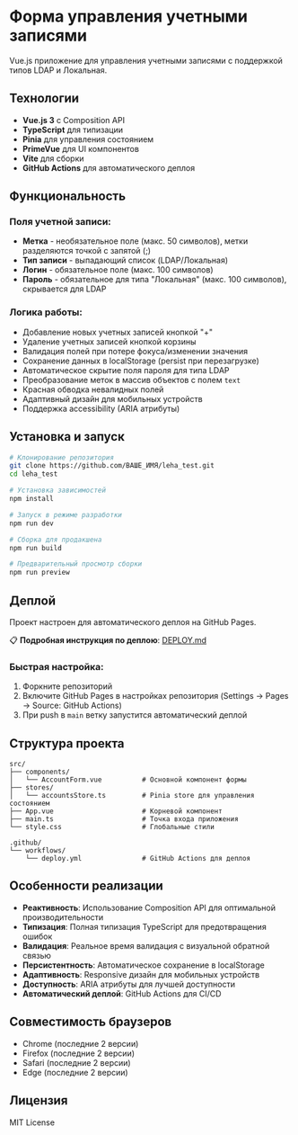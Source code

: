 # Форма управления учетными записями

Vue.js приложение для управления учетными записями с поддержкой типов LDAP и Локальная.


## Технологии

- **Vue.js 3** с Composition API
- **TypeScript** для типизации
- **Pinia** для управления состоянием
- **PrimeVue** для UI компонентов
- **Vite** для сборки
- **GitHub Actions** для автоматического деплоя

## Функциональность

### Поля учетной записи:
- **Метка** - необязательное поле (макс. 50 символов), метки разделяются точкой с запятой (;)
- **Тип записи** - выпадающий список (LDAP/Локальная)
- **Логин** - обязательное поле (макс. 100 символов)
- **Пароль** - обязательное для типа "Локальная" (макс. 100 символов), скрывается для LDAP

### Логика работы:
-  Добавление новых учетных записей кнопкой "+"
-  Удаление учетных записей кнопкой корзины
-  Валидация полей при потере фокуса/изменении значения
-  Сохранение данных в localStorage (persist при перезагрузке)
-  Автоматическое скрытие поля пароля для типа LDAP
-  Преобразование меток в массив объектов с полем `text`
-  Красная обводка невалидных полей
-  Адаптивный дизайн для мобильных устройств
-  Поддержка accessibility (ARIA атрибуты)

## Установка и запуск

```bash
# Клонирование репозитория
git clone https://github.com/ВАШЕ_ИМЯ/leha_test.git
cd leha_test

# Установка зависимостей
npm install

# Запуск в режиме разработки
npm run dev

# Сборка для продакшена
npm run build

# Предварительный просмотр сборки
npm run preview
```

## Деплой

Проект настроен для автоматического деплоя на GitHub Pages. 

📋 **Подробная инструкция по деплою**: [DEPLOY.md](./DEPLOY.md)

### Быстрая настройка:
1. Форкните репозиторий
2. Включите GitHub Pages в настройках репозитория (Settings → Pages → Source: GitHub Actions)
3. При push в `main` ветку запустится автоматический деплой

## Структура проекта

```
src/
├── components/
│   └── AccountForm.vue          # Основной компонент формы
├── stores/
│   └── accountsStore.ts         # Pinia store для управления состоянием
├── App.vue                      # Корневой компонент
├── main.ts                      # Точка входа приложения
└── style.css                    # Глобальные стили

.github/
└── workflows/
    └── deploy.yml               # GitHub Actions для деплоя
```

## Особенности реализации

- **Реактивность**: Использование Composition API для оптимальной производительности
- **Типизация**: Полная типизация TypeScript для предотвращения ошибок
- **Валидация**: Реальное время валидация с визуальной обратной связью
- **Персистентность**: Автоматическое сохранение в localStorage
- **Адаптивность**: Responsive дизайн для мобильных устройств
- **Доступность**: ARIA атрибуты для лучшей доступности
- **Автоматический деплой**: GitHub Actions для CI/CD

## Совместимость браузеров

- Chrome (последние 2 версии)
- Firefox (последние 2 версии)  
- Safari (последние 2 версии)
- Edge (последние 2 версии)

## Лицензия

MIT License
